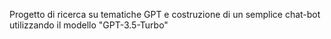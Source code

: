 Progetto di ricerca su tematiche GPT e costruzione di un semplice chat-bot utilizzando il modello "GPT-3.5-Turbo"
